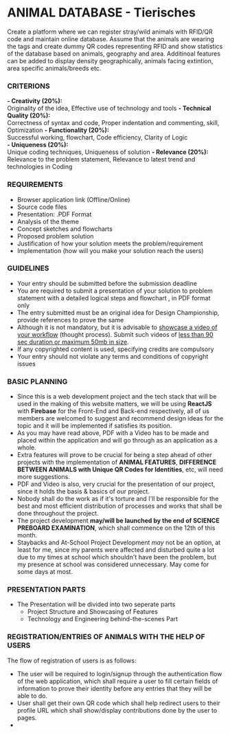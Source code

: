 # ANIMAL DATABASE - Tierisches
Create a platform where we can register stray/wild animals with RFID/QR code and maintain online database. Assume that the animals are wearing the tags and create dummy QR codes representing RFID and show statistics of the database based on animals, geography and area. Additinoal features can be added to display density geographically, animals facing extintion, area specific animals/breeds etc.

### CRITERIONS
**- Creativity (20%):**  
Originality of the idea, Effective use of technology and tools
**- Technical Quality (20%):**  
Correctness of syntax and code, Proper indentation and commenting, skill, Optimization
**- Functionality (20%):**  
Successful working, flowchart, Code efficiency, Clarity of Logic  
**- Uniqueness (20%):**  
Unique coding techniques, Uniqueness of solution
**- Relevance (20%):**  
Relevance to the problem statement, Relevance to latest trend and technologies in Coding

### REQUIREMENTS
- Browser application link (Offline/Online)  
- Source code files  
- Presentation: .PDF Format  
- Analysis of the theme  
- Concept sketches and flowcharts  
- Proposed problem solution  
- Justification of how your solution meets the problem/requirement  
- Implementation (how will you make your solution reach the users)

### GUIDELINES
- Your entry should be submitted before the submission deadline  
- You are required to submit a presentation of your solution to problem statement with a detailed logical steps and flowchart , in PDF format only  
- The entry submitted must be an original idea for Design Championship, provide references to prove the same  
- Although it is not mandatory, but it is advisable to <ins>showcase a video of your workflow</ins> (thought process). Submit such videos of <ins>less than 90 sec duration or maximum 50mb in size</ins>.
- If any copyrighted content is used, specifying credits are compulsory  
- Your entry should not violate any terms and conditions of copyright issues

### BASIC PLANNING
- Since this is a web development project and the tech stack that will be used in the making of this website matters, we will be using **ReactJS** with **Firebase** for the Front-End and Back-end respectively, all of us members are welcomed to suggest and recommend design ideas for the topic and it will be implemented if satisfies its position.
- As you may have read above, PDF with a Video has to be made and placed within the application and will go through as an application as a whole.
- Extra features will prove to be crucial for being a step ahead of other projects with the implementation of **ANIMAL FEATURES**, **DIFFERENCE BETWEEN ANIMALS with Unique QR Codes for Identities**, etc, will need more suggestions.
- PDF and Video is also, very crucial for the presentation of our project, since it holds the basis & basics of our project.
- Nobody shall do the work as if it's torture and I'll be responsible for the best and most efficient distribution of processes and works that shall be done throughout the project.
- The project development **may/will be launched by the end of SCIENCE PREBOARD EXAMINATION**, which shall commence on the 12th of this month.
- Staybacks and At-School Project Development *may* not be an option, at least for me, since my parents were affected and disturbed quite a lot due to my times at school which shouldn't have been the problem, but my presence at school was considered unnecessary. May come for some days at most.

### PRESENTATION PARTS
- The Presentation will be divided into two seperate parts
	- Project Structure and Showcasing of Features
	- Technology and Engineering behind-the-scenes Part

### REGISTRATION/ENTRIES OF ANIMALS WITH THE HELP OF USERS
The flow of registration of users is as follows:
- The user will be required to login/signup through the authentication flow of the web application, which shall require a user to fill certain fields of information to prove their identity before any entries that they will be able to do.
- User shall get their own QR code which shall help redirect users to their profile URL which shall show/display contributions done by the user to pages.
- 